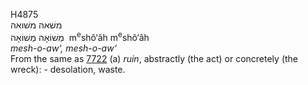 <body>
  <p>H4875<br>  משׁאה    משׁואה  <br> מְשׁוֹאָה  מְשׁוֹאָה  ‎  m<sup>e</sup>shô‘âh  m<sup>e</sup>shô‘âh  <br><i>mesh-o-aw‘,</i> <i>mesh-o-aw‘ </i><br>From the same as <a href="h7722.htm">7722</a>  (a) <i>ruin</i>, abstractly (the act) or concretely (the wreck): - desolation, waste.<br></p>
 </body>
